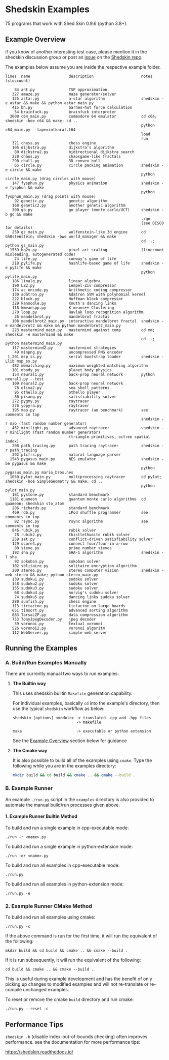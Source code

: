 # Shedskin Examples

75 programs that work with Shed Skin 0.9.6 (python 3.8+).


## Example Overview

if you know of another interesting test case, please mention it in the shedskin discussion group or post an [issue](https://github.com/shedskin/shedskin/issues/new/choose) on the [Shedskin repo](https://github.com/shedskin/shedskin).

The examples below assume you are inside the respective example folder.

```
lines  name                 description                     notes
(sloccount)

    84 ant.py               TSP approximation
   327 amaze.py             maze generator/solver
   125 astar.py             a-star algorithm                shedskin -e astar && make && python astar_main.py
   415 bh.py                barnes-hut force calculation
    54 brainfuck.py         brainfuck interpreter
  3600 c64_main.py          commodore 64 emulator           cd c64; shedskin -boe c64 && make; cd ..
                                                            python c64_main.py --tape=intkarat.t64
                                                            load
                                                            run
   321 chess.py             chess engine
   105 dijkstra.py          dijkstra's algorithm
    80 dijkstra2.py         bidirectional dijkstra search
   220 chaos.py             chaosgame-like fractals
   290 chull.py             3D convex hull
    65 circle.py            circle packing animation        shedskin -e circle && make
                                                            python circle_main.py (drag circles with mouse)
   147 fysphun.py           physics animation               shedskin -e fysphun && make
                                                            python fysphun_main.py (drag points with mouse)
    92 genetic.py           genetic algorithm
   168 genetic2.py          another genetic algorithm
   300 go.py                go player (monte carlo/UCT)     shedskin -b go && make
                                                            ./go
                                                            (see DISCO for details)
   250 gs_main.py           wolfenstein-like 3d engine      cd Gh0stenstein; shedskin -bwe world_manager && make
                                                            cd ..; python gs_main.py
  1539 hq2x.py              pixel art scaling               (linecount misleading, autogenerated code)
    74 life.py              conway's game of life
   218 pylife.py            hashlife-based game of life     shedskin -e pylife && make
                                                            python pylife_main.py
   186 linalg.py            linear algebra
   190 LZ2.py               Lempel-Ziv compressor
   174 ac_encode.py         Arithmetic coding compressor
   130 adatron.py           Adatron SVM with polynomial kernel
   222 block.py             Huffman block compressor
   329 kanoodle.py          Knuth's dancing links
   118 kmeanspp.py          K-means++ Clustering
   270 loop.py              Havlak loop recognition algorithm
    26 mandelbrot.py        mandelbrot fractal
   108 mandelbrot2_main.py  interactive mandelbrot fractal  shedskin -e mandelbrot2 && make && python mandelbrot2_main.py
   223 mastermind_main.py   mastermind against comp         cd mm; shedskin -e mastermind && make
                                                            cd ..; python mastermind_main.py
   117 mastermind2.py       mastermind strategies
    49 minpng.py            uncompressed PNG encoder
 1,201 msp_ss.py            serial bootstrap loader         shedskin -Llib msp_ss.py
   482 mwmatching.py        maximum weighted matching algorithm
   101 nbody.py             planet body physics
   154 neural1.py           back-prop neural network        python neural1.py --test
   109 neural2.py           back-prop neural network
    78 oliva2.py            sea shell patterns
    95 othello.py           othello player
    80 pisang.py            satisfiability solver
   272 pygmy.py             raytracer
   276 yopyra.py            raytracer
   195 mao.py               raytracer (ao benchmark)        see comments in top
                                                            shedskin -r mao (fast random number generator)
   462 minilight.py         advanced raytracer              shedskin -r minilight (fast random number generator)
                            (triangle primitives, octree spatial index)
   208 path_tracing.py      path tracing raytracer          shedskin -r path_tracing
   392 plcfrs.py            natural language parser
  1543 pygasus_main.py      NES emulator                    shedskin -be pygasus && make
                                                            python pygasus_main.py mario_bros.nes
  1050 pylot_main.py        multiprocessing raytracer       cd pylot; shedskin -boe SimpleGeometry && make; cd ..
                                                            python pylot_main.py
   181 pystone.py           standard benchmark
  1181 quameon              quantum monte carlo algorithms  cd quameon; shedskin sto_atom
   286 richards.py          standard benchmark
   469 rdb.py               iPod shuffle programmer         see comments in top
    82 rsync.py             rsync algorithm                 see comments in top
   846 rubik.py             rubik solver
    78 rubik2.py            thistlethwaite rubik solver
   259 sat.py               conflict-driven satisfiability solver
   129 score4.py            connect four/four-in-a-row
    80 sieve.py             prime number sieves
   192 sha.py               SHA-1 algorithm                 shedskin -l sha
    92 sokoban.py           sokoban solver
   102 solitaire.py         solitaire encryption algorithm
   200 stereo.py            stereo computer vision          shedskin -web stereo && make; python stereo_main.py
   139 sudoku1.py           sudoku solver
   148 sudoku2.py           sudoku solver
   155 sudoku3.py           sudoku solver
    68 sudoku4.py           norvig's sudoku solver
    74 sudoku5.py           dancing links sudoku solver
   280 sunfish.py           chess engine
   113 tictactoe.py         tictactoe on large boards
   651 timsort.py           advanced sorting algorithm
   883 TarsaLZP.py          data compression algorithm
   753 TonyJpegDecoder.py   jpeg decoder
    39 voronoi.py           textual voronoi
   526 voronoi2.py          voronoi algoritm
   112 WebServer.py         simple web server
```


## Running the Examples


### A. Build/Run Examples Manually

There are currently manual two ways to run examples:

1. **The Builtin way**

   This uses shedskin builtin `Makefile` generation capability. 

   For individual examples, basically `cd` into the example's directory,
   then use the typical `shedskin` workflow as below:

   ```
   shedskin [options] <module> -> translated .cpp and .hpp files
                               -> Makefile

   make                        -> executable or python extension
   ```

   See the [Example Overview](#example-overview) section below for guidance

2. **The Cmake way**

   It is also possible to build all of the examples using `cmake`. 
   Type the following while you are in the examples directory:

   ```bash
   mkdir build && cd build && cmake .. && cmake --build .
   ```

### B. Example Runner

An example `./run.py` script in the `examples` directory is also provided 
to automate the manual build/run processes given above.

#### 1. Example Runner Builtin Method

To build and run a single example in cpp-executable mode:

    ./run -r <name>.py

To build and run a single example in python-extension mode:

    ./run -er <name>.py

To build and run all examples in cpp-executable mode:

    ./run.py

To build and run all examples in python-extension mode:

    ./run.py -e

### 2. Example Runner CMake Method

To build and run all examples using cmake:

    ./run.py -c

If the above command is run for the first time, it will run the equivalent of the following:

    mkdir build && cd build && cmake .. && cmake --build .

If it is run subsequently, it will run the equivalent of the following:

    cd build && cmake .. && cmake --build .

This is useful during example development and has the benefit of only picking up
changes to modified examples and will not re-translate or re-compile unchanged examples.

To reset or remove the cmake `build` directory and run cmake:

    ./run.py --reset -c


## Performance Tips

`shedskin -b` (disable index-out-of-bounds checking) often improves performance. see the documentation for more performance tips:

https://shedskin.readthedocs.io/


